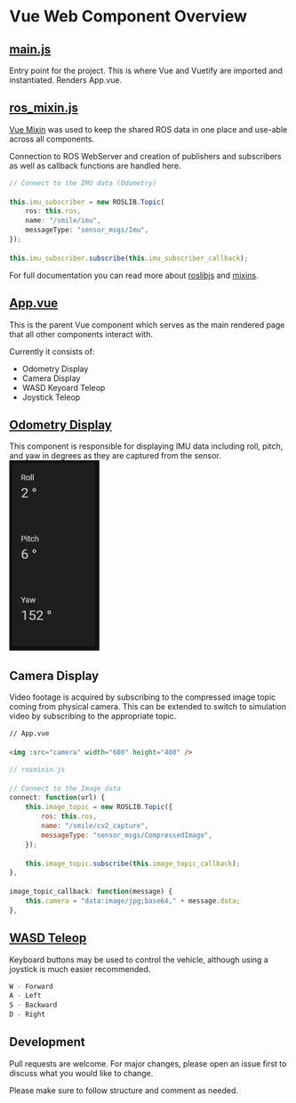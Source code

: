 # Vue Web Component Overview

## [main.js](https://github.com/RamizHanan/smile-mobile/blob/development/smile_mobile_robot_ws/src/smile_mobile_web/src/main.js)

Entry point for the project. This is where Vue and Vuetify are imported and instantiated. Renders App.vue.

## [ros_mixin.js](https://github.com/RamizHanan/smile-mobile/blob/development/smile_mobile_robot_ws/src/smile_mobile_web/src/ros_mixin.js)

[Vue Mixin](https://vuejs.org/v2/guide/mixins.html) was used to keep the shared ROS data in one place and use-able across all components.

Connection to ROS WebServer and creation of publishers and subscribers as well as callback functions are handled here.  

```javascript
// Connect to the IMU data (Odometry)
  
this.imu_subscriber = new ROSLIB.Topic(
    ros: this.ros,
    name: "/smile/imu",
    messageType: "sensor_msgs/Imu",
});

this.imu_subscriber.subscribe(this.imu_subscriber_callback);
```
For full documentation you can read more about [roslibjs](http://wiki.ros.org/roslibjs/Tutorials/BasicRosFunctionality) and [mixins](https://vuejs.org/v2/guide/mixins.html).

## [App.vue](https://github.com/RamizHanan/smile-mobile/blob/development/smile_mobile_robot_ws/src/smile_mobile_web/src/App.vue)

This is the parent Vue component which serves as the main rendered page that all other components interact with. 

Currently it consists of:
* Odometry Display
* Camera Display
* WASD Keyoard Teleop
* Joystick Teleop

## [Odometry Display](https://github.com/RamizHanan/smile-mobile/blob/development/smile_mobile_robot_ws/src/smile_mobile_web/src/components/OdometryDisplay/OdometryDisplay.vue)

This component is responsible for displaying IMU data including roll, pitch, and yaw in degrees as they are captured from the sensor.
![Image of Odometry](https://github.com/RamizHanan/smile-mobile/blob/documentation/smile_mobile_robot_ws/src/smile_mobile_web/src/components/OdometryDisplay/odometry.PNG)
## Camera Display

Video footage is acquired by subscribing to the compressed image topic coming from physical camera. This can be extended to switch to simulation video by subscribing to the appropriate topic.

```html
// App.vue
  
<img :src="camera" width="600" height="400" />
```
```javascript
// rosmixin.js

// Connect to the Image data 
connect: function(url) {
    this.image_topic = new ROSLIB.Topic({
        ros: this.ros,
        name: "/smile/cv2_capture",
        messageType: "sensor_msgs/CompressedImage",
    });

    this.image_topic.subscribe(this.image_topic_callback);
},
  
image_topic_callback: function(message) {
    this.camera = "data:image/jpg;base64," + message.data;
},
```

## [WASD Teleop](https://github.com/RamizHanan/smile-mobile/blob/development/smile_mobile_robot_ws/src/smile_mobile_web/src/components/WASDTeleop/WASDTeleop.vue)
Keyboard buttons may be used to control the vehicle, although using a joystick is much easier recommended.

```javascript
W - Forward
A - Left
S - Backward
D - Right
```
## Development 
Pull requests are welcome. For major changes, please open an issue first to discuss what you would like to change.

Please make sure to follow structure and comment as needed.

